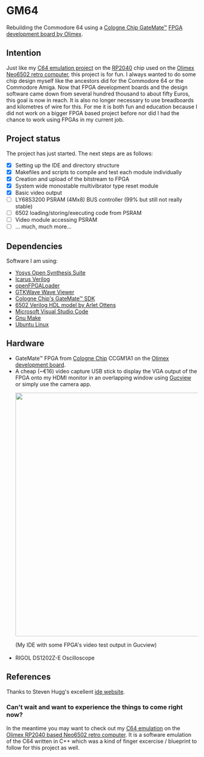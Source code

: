 # GM64
Rebuilding the Commodore 64 using a [Cologne Chip GateMate&trade;](https://www.colognechip.com) [FPGA development board by Olimex](https://www.olimex.com/Products/FPGA/GateMate/GateMateA1-EVB/open-source-hardware). 

## Intention
Just like my [C64 emulation project](https://github.com/B3rndK/C64Neo6502) on the [RP2040](https://www.raspberrypi.com/documentation/microcontrollers/rp2040.html) chip used on the [Olimex Neo6502 retro computer](https://www.olimex.com/Products/Retro-Computers/Neo6502/open-source-hardware), this project is for fun. I always wanted to do some chip design myself like the ancestors did for the Commodore 64 or the Commodore Amiga.
Now that FPGA development boards and the design software came down from several hundred thousand to about fifty Euros, this goal is now in reach. It is also no longer necessary to use breadboards and kilometres of wire for this. For me it is both fun and education because I did not work on a bigger FPGA based project before nor did I had the chance to work using FPGAs in my current job.

## Project status 
The project has just started. The next steps are as follows:

- [x] Setting up the IDE and directory structure
- [x] Makefiles and scripts to compile and test each module individually
- [x] Creation and upload of the bitstream to FPGA
- [x] System wide monostable multivibrator type reset module
- [x] Basic video output
- [ ] LY68S3200 PSRAM (4Mx8) BUS controller (99% but still not really stable)
- [ ] 6502 loading/storing/executing code from PSRAM
- [ ] Video module accessing PSRAM
- [ ] ... much, much more...
  
## Dependencies
Software I am using:

* [Yosys Open Synthesis Suite](https://yosyshq.net/yosys)
* [Icarus Verilog](https://steveicarus.github.io/iverilog)
* [openFPGALoader](https://github.com/trabucayre/openFPGALoader)
* [GTKWave Wave Viewer](https://gtkwave.sourceforge.net)
* [Cologne Chip's GateMate&trade; SDK](https://www.colognechip.com/programmable-logic/gatemate/) 
* [6502 Verilog HDL model by Arlet Ottens](https://github.com/Arlet/verilog-6502)
* [Microsoft Visual Studio Code](https://code.visualstudio.com)
* [Gnu Make](https://www.gnu.org/software/make/)
* [Ubuntu Linux](https://ubuntu.com)
    
## Hardware
* GateMate&trade; FPGA from [Cologne Chip](https://www.colognechip.com/programmable-logic/gatemate/) CCGM1A1 on the [Olimex development board](https://www.olimex.com/Products/FPGA/GateMate/GateMateA1-EVB/open-source-hardware).
* A cheap (~€16) video capture USB stick to display the VGA output of the FPGA onto my HDMI monitor in an overlapping window using [Gucview](https://guvcview.sourceforge.net/) or simply use the camera app.
  <p><img src="https://github.com/B3rndK/GM64/assets/47975140/178d5aa9-a7b8-496d-859b-2568bc66423e" width="640"></p>(My IDE with some FPGA's video test output in Gucview)<br><br>
* RIGOL DS1202Z-E Oscilloscope
  
## References
Thanks to Steven Hugg's excellent [ide website](https://8bitworkshop.com/).

### Can't wait and want to experience the things to come right now?
In the meantime you may want to check out my [C64 emulation](https://github.com/B3rndK/C64Neo6502) on the [Olimex RP2040 based Neo6502 retro computer](https://www.olimex.com/Products/Retro-Computers/Neo6502/open-source-hardware). It is a software emulation of the C64 written in C++ which was a kind of finger excercise / blueprint to follow for this project as well.
